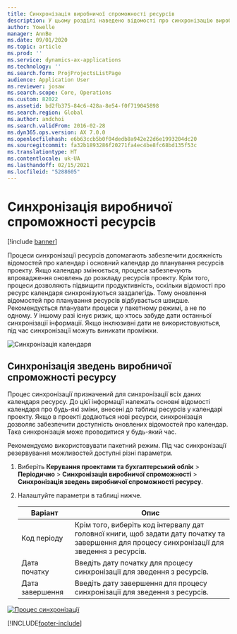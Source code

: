 ```yaml
---
title: Синхронізація виробничої спроможності ресурсів
description: У цьому розділі наведено відомості про синхронізацію виробничої спроможності ресурсу за різними календарями та проектами.
author: Yowelle
manager: AnnBe
ms.date: 09/01/2020
ms.topic: article
ms.prod: ''
ms.service: dynamics-ax-applications
ms.technology: ''
ms.search.form: ProjProjectsListPage
audience: Application User
ms.reviewer: josaw
ms.search.scope: Core, Operations
ms.custom: 82022
ms.assetid: bd2fb375-84c6-428a-8e54-f0f719045898
ms.search.region: Global
ms.author: andchoi
ms.search.validFrom: 2016-02-28
ms.dyn365.ops.version: AX 7.0.0
ms.openlocfilehash: e6b63ccb5b0f04dedb8a942e22d6e1993204dc20
ms.sourcegitcommit: fa32b1893286f20271fa4ec4be8fc68bd135f53c
ms.translationtype: HT
ms.contentlocale: uk-UA
ms.lasthandoff: 02/15/2021
ms.locfileid: "5288605"
---
```

# <a name="synchronize-resource-capacity"></a>Синхронізація виробничої спроможності ресурсів

[!include [banner](../includes/banner.md)]

Процеси синхронізації ресурсів допомагають забезпечити досяжність відомостей про календар і основний календар до планування ресурсів проекту. Якщо календар змінюється, процеси забезпечують впровадження оновлень до розкладу ресурсів проекту. Крім того, процеси дозволяють підвищити продуктивність, оскільки відомості про ресурс календаря синхронізуються заздалегідь. Тому оновлення відомостей про планування ресурсів відбувається швидше. Рекомендується планувати процеси у пакетному режимі, а не по одному. У іншому разі існує ризик, що хтось забуде дати останньої синхронізації інформації. Якщо інклюзивні дати не використовуються, під час синхронізації можуть виникати проміжки.

![Синхронізація календаря](./media/projectresourcing04-1024x471.jpg)

## <a name="synchronize-resource-capacity-roll-ups"></a>Синхронізація зведень виробничої спроможності ресурсу

Процес синхронізації призначений для синхронізації всіх даних календаря ресурсу. До цієї інформації належать основні відомості календаря про будь-які зміни, внесені до таблиці ресурсів у календарі проекту. Якщо в проекті додаються нові ресурси, синхронізація дозволяє забезпечити доступність оновлених відомостей про календар. Така синхронізація може проводитися у будь-який час.

Рекомендуємо використовувати пакетний режим. Під час синхронізації резервування можливостей доступні різні параметри.

1. Виберіть **Керування проектами та бухгалтерський облік** &gt; **Періодично** &gt; **Синхронізація виробничої спроможності** &gt; **Синхронізація зведень виробничої спроможності ресурсу**.
2. Налаштуйте параметри в таблиці нижче.

    | Варіант      | Опис |
    |-------------|-------------|
    | Код періоду | Крім того, виберіть код інтервалу дат головної книги, щоб задати дату початку та завершення для процесу синхронізації для зведення з ресурсів. |
    | Дата початку  | Введіть дату початку для процесу синхронізації для зведення з ресурсів. |
    | Дата завершення    | Введіть дату завершення для процесу синхронізації для зведення з ресурсів. |

[![Процес синхронізації](./media/projectresourcing09.jpg)](./media/projectresourcing09.jpg)


[!INCLUDE[footer-include](../includes/footer-banner.md)]